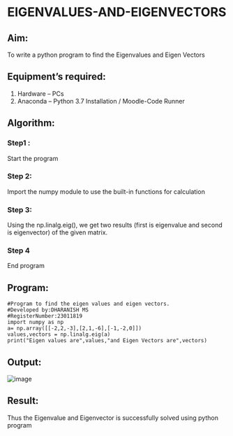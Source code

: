 # EIGENVALUES-AND-EIGENVECTORS
## Aim:
To write a python program to find the Eigenvalues and Eigen Vectors
## Equipment’s required:
1. 	Hardware – PCs
2. 	Anaconda – Python 3.7 Installation / Moodle-Code Runner
## Algorithm:
### Step1 : 
Start the program
### Step 2:
Import the numpy module to use the built-in functions for calculation 
### Step 3: 
Using the np.linalg.eig(),  we get two results (first is eigenvalue and second is eigenvector) of the given matrix.
### Step 4
End program 

## Program:
```
#Program to find the eigen values and eigen vectors.
#Developed by:DHARANISH MS 
#RegisterNumber:23011819
import numpy as np
a= np.array([[-2,2,-3],[2,1,-6],[-1,-2,0]])
values,vectors = np.linalg.eig(a)
print("Eigen values are",values,"and Eigen Vectors are",vectors) 
```
## Output:

![image](https://github.com/MSDharanish-23011819/EIGENVALUES-AND-EIGENVECTORS/assets/147139454/85bd42bb-bd6b-4cb4-9f50-dfa84808cce9)

## Result:
Thus the Eigenvalue and Eigenvector is successfully solved using python program
